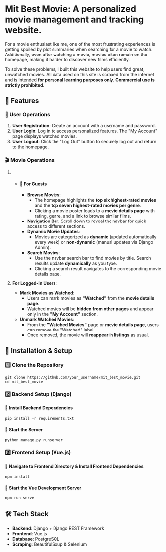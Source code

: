 # Mit Best Movie:  A **personalized** movie **management** and **tracking** website.

For a movie enthusiast like me, one of the most frustrating experiences is getting spoiled by plot summaries when searching for a movie to watch. Additionally, even after watching a movie, movies often remain on the homepage, making it harder to discover new films efficiently.

To solve these problems, I built this website to help users find great, unwatched movies. All data used on this site is scraped from the internet and is intended **for personal learning purposes only**. **Commercial use is strictly prohibited.**

## 📌 Features  

### 🍿 User Operations 

1. **User Registration**: Create an account with a username and password.
2. **User Login**: Log in to access personalized features. The "My Account" page displays watched movies.
3. **User Logout**: Click the "Log Out" button to securely log out and return to the homepage.

###  🎬 Movie Operations

1. - #### 🔹 For Guests
   
     - **Browse Movies**:
       - The homepage highlights the **top six highest-rated movies** and the **top seven highest-rated movies per genre**.
       - Clicking a movie poster leads to a **movie details page** with rating, genre, and a link to browse similar films.
     - **Navigation Bar**: Scroll down to reveal the navbar for quick access to different sections.
     - **Dynamic Movie Updates**:
       - Movies are categorized as **dynamic** (updated automatically every week) or **non-dynamic** (manual updates via Django Admin).
     - **Search Movies**:
       - Use the navbar search bar to find movies by title. Search results update **dynamically** as you type.
       - Clicking a search result navigates to the corresponding movie details page.
   
2. **For Logged-in Users**:
   - **Mark Movies as Watched**:
     - Users can mark movies as **"Watched"** from the **movie details page**.
     - Watched movies will be **hidden from other pages** and appear only in the **"My Account"** section.
   - **Unmark Watched Movies**:
     - From the **"Watched Movies"** page or **movie details page**, users can remove the "Watched" label.
     - Once removed, the movie will **reappear in listings** as usual.

## 🚀 Installation & Setup

### 1️⃣ Clone the Repository

```
git clone https://github.com/your_username/mit_best_movie.git
cd mit_best_movie
```

### 2️⃣ Backend Setup (Django)

#### 🔹 Install Backend Dependencies

```
pip install -r requirements.txt
```

#### 🔹 Start the Server

```
python manage.py runserver
```

### 3️⃣ Frontend Setup (Vue.js)

#### 🔹 Navigate to Frontend Directory & Install Frontend Dependencies

```
npm install
```

#### 🔹 Start the Vue Development Server

```
npm run serve
```

## 🛠 Tech Stack

- **Backend**: Django + Django REST Framework
- **Frontend**: Vue.js
- **Database**: PostgreSQL
- **Scraping**: BeautifulSoup & Selenium

## 
